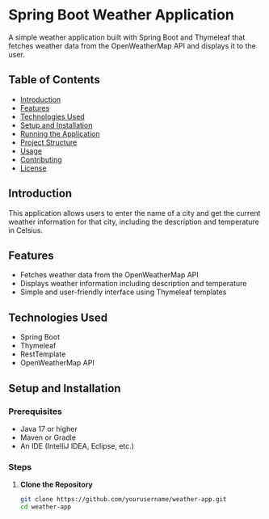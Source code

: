 # Spring Boot Weather Application

A simple weather application built with Spring Boot and Thymeleaf that fetches weather data from the OpenWeatherMap API and displays it to the user.

## Table of Contents

- [Introduction](#introduction)
- [Features](#features)
- [Technologies Used](#technologies-used)
- [Setup and Installation](#setup-and-installation)
- [Running the Application](#running-the-application)
- [Project Structure](#project-structure)
- [Usage](#usage)
- [Contributing](#contributing)
- [License](#license)

## Introduction

This application allows users to enter the name of a city and get the current weather information for that city, including the description and temperature in Celsius.

## Features

- Fetches weather data from the OpenWeatherMap API
- Displays weather information including description and temperature
- Simple and user-friendly interface using Thymeleaf templates

## Technologies Used

- Spring Boot
- Thymeleaf
- RestTemplate
- OpenWeatherMap API

## Setup and Installation

### Prerequisites

- Java 17 or higher
- Maven or Gradle
- An IDE (IntelliJ IDEA, Eclipse, etc.)

### Steps

1. **Clone the Repository**
   ```bash
   git clone https://github.com/yourusername/weather-app.git
   cd weather-app
